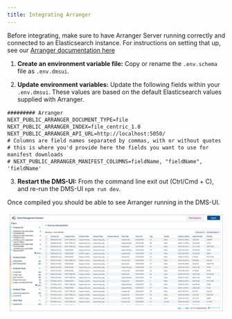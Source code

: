```yaml
---
title: Integrating Arranger
---
```


Before integrating, make sure to have Arranger Server running correctly and connected to an Elasticsearch instance. For instructions on setting that up, see our <a href="https://overture.bio/documentation/arranger" target="_blank" rel="noopener noreferrer">Arranger documentation here</a>

1. **Create an environment variable file:** Copy or rename the `.env.schema` file as `.env.dmsui`.


2. **Update environment variables:** Update the following fields within your `.env.dmsui`. These values are based on the default Elasticsearch values supplied with Arranger.

```ENV
######### Arranger
NEXT_PUBLIC_ARRANGER_DOCUMENT_TYPE=file 
NEXT_PUBLIC_ARRANGER_INDEX=file_centric_1.0
NEXT_PUBLIC_ARRANGER_API_URL=http://localhost:5050/
# Columns are field names separated by commas, with or without quotes
# this is where you'd provide here the fields you want to use for manifest downloads
# NEXT_PUBLIC_ARRANGER_MANIFEST_COLUMNS=fieldName, "fieldName", 'fieldName'
```

3. **Restart the DMS-UI:** From the command line exit out (Ctrl/Cmd + C), and re-run the DMS-UI `npm run dev`. 

Once compiled you should be able to see Arranger running in the DMS-UI.

![Entity](../../assets/dmsuiarranger.jpg 'Arranger running in the DMS-UI')